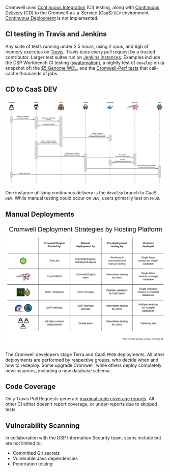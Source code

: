 Cromwell uses [Continuous Integration](https://en.wikipedia.org/wiki/Continuous_integration) (CI) testing, along with [Continuous Delivery](https://en.wikipedia.org/wiki/Continuous_delivery) (CD) to the Cromwell-as-a-Service (CaaS) `DEV` environment. [Continuous Deployment](https://en.wikipedia.org/wiki/Continuous_deployment) is not implemented.

## CI testing in Travis and Jenkins

Any suite of tests running under 2.5 hours, using 2 cpus, and 6gb of memory executes on [Travis](https://travis-ci.com/broadinstitute/cromwell/). Travis tests every pull request by a trusted contributor. Larger test suites run on [Jenkins instances](https://github.com/broadinstitute/dsp-jenkins#readme). Examples include the DSP Workbench CI testing ([swatomation](https://fc-jenkins.dsp-techops.broadinstitute.org/job/swatomation-pipeline/)), a nightly test of `develop` on (a snapshot of) the [$5 Genome WDL](https://fc-jenkins.dsp-techops.broadinstitute.org/job/cromwell-cron-aws/), and the [Cromwell-Perf tests](https://fc-jenkins.dsp-techops.broadinstitute.org/job/cromwell-perf-cron/) that call-cache thousands of jobs.

## CD to CaaS DEV

<a href="../CaaS_DEV_CD.svg" title="Cromwell automatically deploys to CaaS DEV using a series of hooks on GitHub, Travis, Jenkins, and Slack" target="_blank">![CaaS DEV CD](CaaS_DEV_CD.svg)</a>

One instance utilizing continuous delivery is the `develop` branch to CaaS `DEV`. While manual testing could occur on `DEV`, users primarily test on `PROD`.

## Manual Deployments

<a href="../Cromwell_Deployment_Strategies.svg" title="Each hosting platform deploys Cromwell differently" target="_blank">![Cromwell Deployment Strategies](Cromwell_Deployment_Strategies.svg)</a>
 
The Cromwell developers stage Terra and CaaS `PROD` deployments. All other deployments are performed by respective groups, who decide when and how to redeploy. Some upgrade Cromwell, while others deploy completely new instances, including a new database schema.

## Code Coverage

Only Travis Pull Requests generate [maximal code coverage reports](https://codecov.io/gh/broadinstitute/cromwell/pulls). All other CI either doesn't report coverage, or under-reports due to skipped tests.

## Vulnerability Scanning

In collaboration with the DSP Information Security team, scans include but are not limited to:

- Committed Git secrets
- Vulnerable Java dependencies
- Penetration testing
